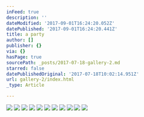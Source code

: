 ```yaml
---
inFeed: true
description: ''
dateModified: '2017-09-01T16:24:20.052Z'
datePublished: '2017-09-01T16:24:20.441Z'
title: a party
author: []
publisher: {}
via: {}
hasPage: true
sourcePath: _posts/2017-07-18-gallery-2.md
starred: false
datePublishedOriginal: '2017-07-18T10:02:14.951Z'
url: gallery-2/index.html
_type: Article

---
```

![](https://the-grid-user-content.s3-us-west-2.amazonaws.com/024ec0bc-559e-4d8d-b177-c2a541c1a2ee.jpg)
![](https://the-grid-user-content.s3-us-west-2.amazonaws.com/aa9c7588-4e68-48fc-9571-8a7bb16c7f3f.jpg)
![](https://the-grid-user-content.s3-us-west-2.amazonaws.com/1015f47c-c605-42f7-91c4-c9c11b9dbbd5.jpg)
![](https://the-grid-user-content.s3-us-west-2.amazonaws.com/6001fa98-a914-48de-bea3-c5b0ffcf96d9.jpg)
![](https://the-grid-user-content.s3-us-west-2.amazonaws.com/d66dec69-603f-47f5-82d6-26e0a8f6da55.jpg)
![](https://the-grid-user-content.s3-us-west-2.amazonaws.com/cf45f2df-2301-4348-987b-8fed055f2931.jpg)
![](https://the-grid-user-content.s3-us-west-2.amazonaws.com/306486ae-96e5-4efe-b1e1-e3072c9fb3ea.jpg)
![](https://the-grid-user-content.s3-us-west-2.amazonaws.com/437be87c-bbb8-4c3e-9a23-313e4554b48a.jpg)
![](https://the-grid-user-content.s3-us-west-2.amazonaws.com/628b4aef-3f2f-4fcd-aa63-b677adf7f583.jpg)
![](https://the-grid-user-content.s3-us-west-2.amazonaws.com/ac30629f-829f-4331-89ed-81e7121c650e.jpg)
![](https://the-grid-user-content.s3-us-west-2.amazonaws.com/a063f860-95fc-45f4-a5aa-9a0bab1240a1.jpg)